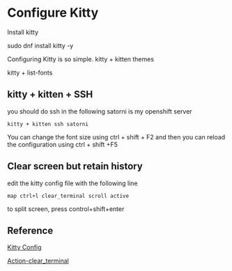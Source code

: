 # Configure Kitty

Install kitty

sudo dnf install kitty -y

Configuring Kitty is so simple.
kitty + kitten themes

kitty + list-fonts

## kitty + kitten + SSH

you should do ssh in the following
satorni is my openshift server

`kitty + kitten ssh satorni`

You can change the font size using ctrl + shift + F2
and then you can reload the configuration using ctrl + shift +F5


## Clear screen but retain history

edit the kitty config file with the following line

`map ctrl+l clear_terminal scroll active`

to split screen, press control+shift+enter

## Reference

[Kitty Config](https://manpages.ubuntu.com/manpages/jammy/man5/kitty.conf.5.html)

[Action-clear_terminal](https://sw.kovidgoyal.net/kitty/actions/#action-clear_terminal)

